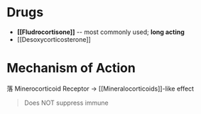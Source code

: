 # Drugs
- **[[Fludrocortisone]]** -- most commonly used; **long acting**
- [[Desoxycorticosterone]]

# Mechanism of Action
落 Minerocorticoid Receptor → [[Mineralocorticoids]]-like effect
> Does NOT suppress immune 

